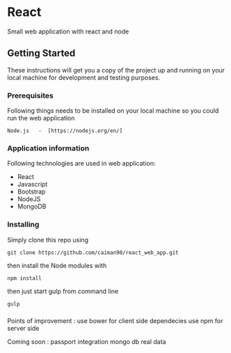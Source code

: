 # React

Small web application with react and node

## Getting Started

These instructions will get you a copy of the project up and running on your local machine for development and testing purposes.
### Prerequisites

Following things needs to be installed on your local machine so you could run the web application

```
Node.js   -  [https://nodejs.org/en/]
```

### Application information

Following technologies are used in web application:

<ul>
<li>React</li>
<li>Javascript</li>
<li>Bootstrap</li>

<li>NodeJS </li>
<li>MongoDB</li>
</ul>

### Installing

Simply clone this repo using

    git clone https://github.com/caiman90/react_web_app.git

then install the Node modules with

    npm install

then just start gulp from command line

    gulp


###
Points of improvement :
use bower for client side dependecies
use npm for server side

Coming soon :
passport integration
mongo db
real data